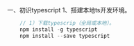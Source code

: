 一、初识typescript
1、搭建本地ts开发环境。
```js
    // 1）下载typescrip（全局或本地）。
    npm install -g typescript
    npm install --save typescript
```